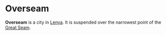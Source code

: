 # Overseam

**Overseam** is a city in [Lenya](../../mote/esterfell/lenya/lenya.md). It is suspended over the narrowest point of the [Great Seam](../../mote/esterfell/lenya/great-seam.md).
